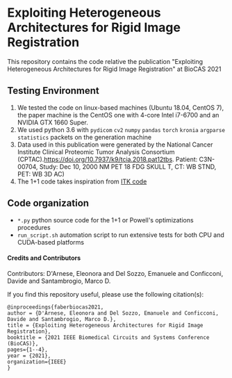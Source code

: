 # Exploiting Heterogeneous Architectures for Rigid Image Registration
This repository contains the code relative the publication "Exploiting Heterogeneous Architectures for Rigid Image Registration" at BioCAS 2021

## Testing Environment
1. We tested the code on linux-based machines (Ubuntu 18.04, CentOS 7), the paper machine is the CentOS one with 4-core Intel i7-6700 and an NVIDIA GTX 1660 Super.
2. We used python 3.6 with `pydicom` `cv2` `numpy` `pandas` `torch` `kronia` `argparse` `statistics` packets on the generation machine
3. Data used in this publication were generated by the National Cancer Institute Clinical Proteomic Tumor Analysis Consortium (CPTAC).https://doi.org/10.7937/k9/tcia.2018.pat12tbs. Patient: C3N-00704, Study: Dec 10, 2000 NM PET 18 FDG SKULL T, CT: WB STND, PET: WB 3D AC)
4. The 1+1 code takes inspiration from [ITK code](https://github.com/InsightSoftwareConsortium/ITK)

## Code organization
* `*.py` python source code for the 1+1 or Powell's optimizations procedures
* `run_script.sh` automation script to run extensive tests for both CPU and CUDA-based platforms


#### Credits and Contributors

Contributors:  D'Arnese, Eleonora and Del Sozzo, Emanuele and Conficconi, Davide and Santambrogio, Marco D.

If you find this repository useful, please use the following citation(s):

```
@inproceedings{faberbiocas2021,
author = {D'Arnese, Eleonora and Del Sozzo, Emanuele and Conficconi, Davide and Santambrogio, Marco D.},
title = {Exploiting Heterogeneous Architectures for Rigid Image Registration},
booktitle = {2021 IEEE Biomedical Circuits and Systems Conference (BioCAS)},
pages={1--4},
year = {2021},
organization={IEEE}
}
```